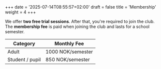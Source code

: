 +++
date = '2025-07-14T08:55:57+02:00'
draft = false
title = 'Membership'
weight = 4
+++

We offer **two free trial sessions**. After that, you're required to join the club.  
The **membership fee** is paid when joining the club and lasts for a school semester. 

| Category        | Monthly Fee       |
|-----------------|-------------------|
| Adult           | 1000 NOK/semester |
| Student / pupil | 850 NOK/semester  |


    